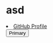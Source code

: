 # asd
<li><a class="button" href="{{ site.github.owner_url }}">GitHub Profile</a></li>
<button type="button" class="btn btn-primary">Primary</button>
